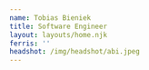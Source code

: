 ```yaml
---
name: Tobias Bieniek
title: Software Engineer
layout: layouts/home.njk
ferris: ''
headshot: /img/headshot/abi.jpeg
---
```

